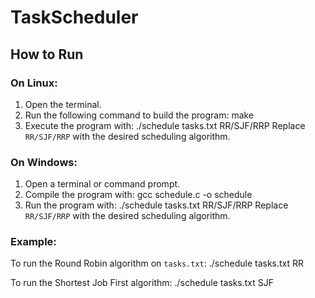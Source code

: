 # TaskScheduler

## How to Run

### On Linux:
1. Open the terminal.
2. Run the following command to build the program:
   make
3. Execute the program with:
   ./schedule tasks.txt RR/SJF/RRP
   Replace `RR/SJF/RRP` with the desired scheduling algorithm.

### On Windows:
1. Open a terminal or command prompt.
2. Compile the program with:
   gcc schedule.c -o schedule
3. Run the program with:
   ./schedule tasks.txt RR/SJF/RRP
   Replace `RR/SJF/RRP` with the desired scheduling algorithm.

### Example:
To run the Round Robin algorithm on `tasks.txt`:
   ./schedule tasks.txt RR

To run the Shortest Job First algorithm:
   ./schedule tasks.txt SJF

